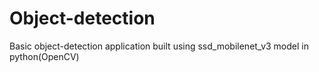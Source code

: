 # Object-detection
Basic object-detection application built using ssd_mobilenet_v3 model in python(OpenCV)
